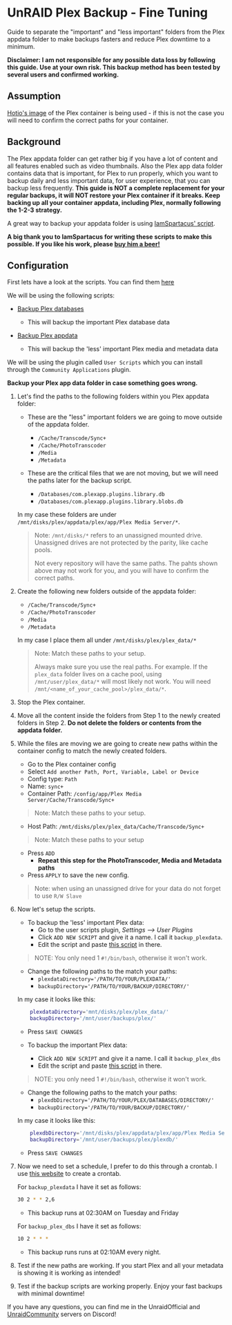 # UnRAID Plex Backup - Fine Tuning

Guide to separate the "important" and "less important" folders from the Plex appdata folder to make backups fasters and reduce Plex downtime to a minimum.

**Disclaimer: I am not responsible for any possible data loss by following this guide. Use at your own risk.
This backup method has been tested by several users and confirmed working.**

## Assumption

[Hotio's image](https://github.com/hotio/plex) of the Plex container is being used - if this is not the case you will need to confirm the correct paths for your container.

## Background

The Plex appdata folder can get rather big if you have a lot of content and all features enabled such as video thumbnails.
Also the Plex app data folder contains data that is important, for Plex to run properly, which you want to backup daily and less important data, for user experience, that you can backup less frequently.
**This guide is NOT a complete replacement for your regular backups, it will NOT restore your Plex container if it breaks. Keep backing up all your container appdata, including Plex, normally following the 1-2-3 strategy.**

A great way to backup your appdata folder is using [IamSpartacus' script](https://github.com/SpartacusIam/unraid-scripts/blob/master/backup_all_appdata).

**A big thank you to IamSpartacus for writing these scripts to make this possible. If you like his work, please [buy him a beer!](https://www.buymeacoffee.com/iamspartacus)**

## Configuration

First lets have a look at the scripts. You can find them [here](https://github.com/SpartacusIam/unraid-scripts)

We will be using the following scripts:

* [Backup Plex databases](https://github.com/SpartacusIam/unraid-scripts/blob/master/backup_plex_dbs)

  * This will backup the important Plex database data

* [Backup Plex appdata](https://github.com/SpartacusIam/unraid-scripts/blob/master/backup_plexdata)

  * This will backup the 'less' important Plex media and metadata data

We will be using the plugin called `User Scripts` which you can install through the `Community Applications` plugin.

**Backup your Plex app data folder in case something goes wrong.**

1. Let's find the paths to the following folders within you Plex appdata folder:

    * These are the "less" important folders we are going to move outside of the appdata folder.
        * `/Cache/Transcode/Sync+`
        * `/Cache/PhotoTranscoder`
        * `/Media`
        * `/Metadata`

    * These are the critical files that we are not moving, but we will need the paths later for the backup script.
        * `/Databases/com.plexapp.plugins.library.db`
        * `/Databases/com.plexapp.plugins.library.blobs.db`

    In my case these folders are under `/mnt/disks/plex/appdata/plex/app/Plex Media Server/*`.

    > Note: `/mnt/disks/*` refers to an unassigned mounted drive. Unassigned drives are not protected by the parity, like cache pools.
    >
    > Not every repository will have the same paths. The pahts shown above may not work for you, and you will have to confirm the correct paths.

2. Create the following new folders outside of the appdata folder:

    * `/Cache/Transcode/Sync+`
    * `/Cache/PhotoTranscoder`
    * `/Media`
    * `/Metadata`

    In my case I place them all under `/mnt/disks/plex/plex_data/*`

    > Note: Match these paths to your setup.
    >
    > Always make sure you use the real paths. For example. If the `plex_data` folder lives on a cache pool, using `/mnt/user/plex_data/*` will most likely not work. You will need `/mnt/<name_of_your_cache_pool>/plex_data/*`.

3. Stop the Plex container.

4. Move all the content inside the folders from Step 1 to the newly created folders in Step 2.
    **Do not delete the folders or contents from the appdata folder.**

5. While the files are moving we are going to create new paths within the container config to match the newly created folders.

    * Go to the Plex container config
    * Select `Add another Path, Port, Variable, Label or Device`
    * Config type: `Path`
    * Name: `sync+`
    * Container Path: `/config/app/Plex Media Server/Cache/Transcode/Sync+`

    > Note: Match these paths to your setup.

    * Host Path: `/mnt/disks/plex/plex_data/Cache/Transcode/Sync+`

    > Note: Match these paths to your setup

    * Press `ADD`
        * **Repeat this step for the PhotoTranscoder, Media and Metadata paths**
    * Press `APPLY` to save the new config.

    >Note: when using an unassigned drive for your data do not forget to use `R/W Slave`

6. Now let's setup the scripts.

    * To backup the 'less' important Plex data:
        * Go to the user scripts plugin, *Settings --> User Plugins*
        * Click `ADD NEW SCRIPT` and give it a name. I call it `backup_plexdata`.
        * Edit the script and paste [this script](https://github.com/SpartacusIam/unraid-scripts/blob/master/backup_plexdata) in there.

    > NOTE: You only need 1 `#!/bin/bash`, otherwise it won't work.

    * Change the following paths to the match your paths:
        * `plexdataDirectory='/PATH/TO/YOUR/PLEXDATA/'`
        * `backupDirectory='/PATH/TO/YOUR/BACKUP/DIRECTORY/'`

    In my case it looks like this:

    ```bash
        plexdataDirectory='mnt/disks/plex/plex_data/'
        backupDirectory='/mnt/user/backups/plex/'
    ```

    * Press `SAVE CHANGES`

    * To backup the important Plex data:
        * Click `ADD NEW SCRIPT` and give it a name. I call it `backup_plex_dbs`
        * Edit the script and paste [this script](https://github.com/SpartacusIam/unraid-scripts/blob/master/backup_plex_dbs) in there.

    > NOTE: you only need 1 `#!/bin/bash`, otherwise it won't work.

    * Change the following paths to the match your paths:
        * `plexdbDirectory='/PATH/TO/YOUR/PLEX/DATABASES/DIRECTORY/'`
        * `backupDirectory='/PATH/TO/YOUR/BACKUP/DIRECTORY/'`

    In my case it looks like this:

    ```bash
        plexdbDirectory='/mnt/disks/plex/appdata/plex/app/Plex Media Server/Plug-in Support/Databases/'
        backupDirectory='/mnt/user/backups/plex/plexdb/'
    ```

    * Press `SAVE CHANGES`

7. Now we need to set a schedule, I prefer to do this through a crontab. I use [this website](https://crontab.guru/) to create a crontab.

    For `backup_plexdata` I have it set as follows:

    ```bash
    30 2 * * 2,6
    ```

    * This backup runs at 02:30AM on Tuesday and Friday

    For `backup_plex_dbs` I have it set as follows:

    ```bash
    10 2 * * *
    ```

    * This backup runs runs at 02:10AM every night.

8. Test if the new paths are working. If you start Plex and all your metadata is showing it is working as intended!

9. Test if the backup scripts are working properly. Enjoy your fast backups with minimal downtime!

If you have any questions, you can find me in the UnraidOfficial and [UnraidCommunity](https://discord.gg/qWPbc8R) servers on Discord!
